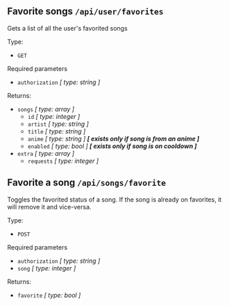 ## Favorite songs `/api/user/favorites`

Gets a list of all the user's favorited songs

Type:

* `GET`

Required parameters

* `authorization` *[ type: string ]*

Returns:

* `songs` *[ type: array ]*
	* `id` *[ type: integer ]*
	* `artist` *[ type: string ]*
	* `title` *[ type: string ]*
	* `anime` *[ type: string ]* ***[ exists only if song is from an anime ]***
	* `enabled` *[ type: bool ]* ***[ exists only if song is on cooldown ]***
* `extra` *[ type: array ]*
	* `requests` *[ type: integer ]*

## Favorite a song `/api/songs/favorite`

Toggles the favorited status of a song. If the song is already on favorites, it will remove it and vice-versa.

Type:

* `POST`

Required parameters

* `authorization` *[ type: string ]*
* `song` *[ type: integer ]*

Returns:

* `favorite` *[ type: bool ]*
